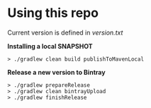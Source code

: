 # Using this repo

Current version is defined in *version.txt*

**Installing a local SNAPSHOT**

```shell-script
> ./gradlew clean build publishToMavenLocal
```

**Release a new version to Bintray**

```shell-script
> ./gradlew prepareRelease
> ./gradlew clean bintrayUpload
> ./gradlew finishRelease
```
